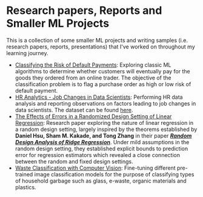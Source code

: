 # Research papers, Reports and Smaller ML Projects
This is a collection of some smaller ML projects and writing samples (i.e. research papers, reports, presentations) that I've worked on throughout my learning journey.

- [Classifying the Risk of Default Payments](https://github.com/tl-lay/research-papers-and-reports/tree/2e9c90dd945a26653a93189e38691317a9575e84/Classifying%20the%20Risk%20of%20Default%20Payments): Exploring classic ML algorithms to determine whether customers will eventually pay for the goods they ordered from an online trader. The objective of the classification problem is to flag a purchase order as high or low risk of default payment. 
- [HR Analytics - Job Changes in Data Scientists](https://github.com/tl-lay/research-papers-and-reports/tree/2e9c90dd945a26653a93189e38691317a9575e84/HR%20Analytics%20-%20Job%20Changes%20in%20Data%20Scientists): Performing HR data analysis and reporting observations on factors leading to job changes in data scientists. The dataset can be found [here](https://www.kaggle.com/datasets/arashnic/hr-analytics-job-change-of-data-scientists).
- [The Effects of Errors in a Randomized Design Setting of Linear Regression](https://github.com/tl-lay/research-papers-and-reports/tree/2e9c90dd945a26653a93189e38691317a9575e84/The%20Effects%20of%20Errors%20in%20a%20Randomized%20Design%20Setting%20of%20Linear%20Regression): Research paper exploring the nature of linear regression in a random design setting, largely inspired by the theorems established by **Daniel Hsu, Sham M. Kakade, and Tong Zhang** in their paper [**_Random Design Analysis of Ridge Regression_**](https://arxiv.org/abs/1106.2363). Under mild assumptions in the random design setting, they established explicit bounds to prediction error for regression estimators which revealed a close connection between the random and fixed design settings.
- [Waste Classification with Computer Vision](https://github.com/tl-lay/research-papers-and-reports/tree/2e9c90dd945a26653a93189e38691317a9575e84/Waste%20Classification%20with%20Computer%20Vision): Fine-tuning different pre-trained image classification models for the purpose of classifying types of household garbage such as glass, e-waste, organic materials and plastics.
